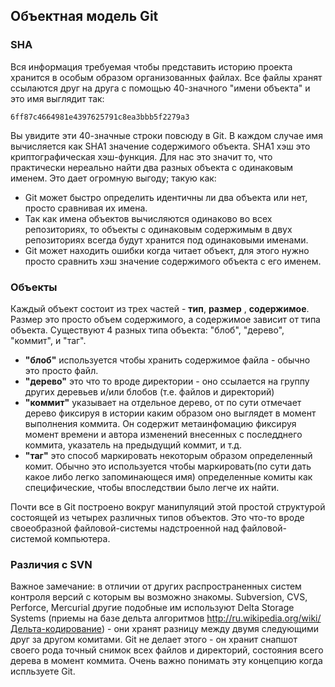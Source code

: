 ## Объектная модель Git ##

### SHA ###

Вся информация требуемая чтобы представить историю проекта хранится в особым образом организованных файлах. Все файлы хранят ссылаются друг на друга с помощью 40-значного "имени объекта" и это имя выглядит так:
    
    6ff87c4664981e4397625791c8ea3bbb5f2279a3
    
Вы увидите эти 40-значные строки повсюду в Git.
В каждом случае имя вычисляется как SHA1 значение содержимого объекта.
SHA1 хэш это криптографическая хэш-функция. Для нас это значит то, что практически нереально найти два разных объекта с одинаковым именем. Это дает огромную выгоду; такую как:

- Git может быстро определить идентичны ли два объекта или нет, просто сравнивая их имена.
- Так как имена объектов вычисляются одинаково во всех репозиториях, то объекты с одинаковым содержимым в двух репозиториях всегда будут хранится под одинаковыми именами.
- Git может находить ошибки когда читает объект, для этого нужно просто сравнить хэш значение содержимого объекта с его именем.

### Объекты ###

Каждый объект состоит из трех частей - **тип**, **размер** , **содержимое**.
Размер это просто объем содержимого, а содержимое зависит от типа объекта. Существуют 4 разных типа объекта: "блоб", "дерево", "коммит", и "таг". 

- **"блоб"** используется чтобы хранить содержимое файла - обычно это просто файл.
- **"дерево"** это что то вроде директории - оно ссылается на группу других
     деревьев и/или блобов (т.е. файлов и директорий)
- **"коммит"** указывает на отдельное дерево, от по сути отмечает дерево
     фиксируя в истории каким образом оно выглядет в момент выполнения коммита.
     Он содержит метаинфомацию фиксируя момент времени и автора изменений внесенных с последднего коммита, указатель на предыдущий коммит, и т.д.
- **"таг"** это способ маркировать некоторым образом определенный комит. 
     Обычно это используется чтобы маркировать(по сути дать какое либо легко запоминающеся имя) определенные комиты как специфические, чтобы впоследствии было легче их найти.
    
Почти все в Git построено вокруг манипуляций этой простой структурой состоящей из четырех различных типов объектов. Это что-то вроде своеобразной файловой-системы надстроенной над файловой-системой компьютера.

### Различия с SVN ###

Важное замечание: в отличии от других распространенных систем контроля версий с которым вы возможно знакомы. Subversion, CVS, Perforce, Mercurial другие подобные им используют Delta Storage Systems (приемы на базе дельта алгоритмов http://ru.wikipedia.org/wiki/Дельта-кодирование) - они хранят разницу между двумя следующими друг за другом комитами.  Git не делает этого - он хранит снапшот своего рода точный снимок всех файлов и директорий, состояния всего дерева в момент коммита. Очень важно понимать эту концепцию когда испльзуете Git.
